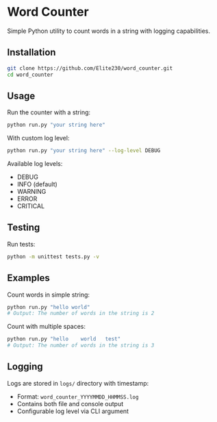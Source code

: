 # Word Counter

Simple Python utility to count words in a string with logging capabilities.

## Installation

```bash
git clone https://github.com/Elite230/word_counter.git
cd word_counter
```

## Usage

Run the counter with a string:
```bash
python run.py "your string here"
```

With custom log level:
```bash
python run.py "your string here" --log-level DEBUG
```

Available log levels:
- DEBUG
- INFO (default)
- WARNING
- ERROR
- CRITICAL

## Testing

Run tests:
```bash
python -m unittest tests.py -v
```

## Examples

Count words in simple string:
```bash
python run.py "hello world"
# Output: The number of words in the string is 2
```

Count with multiple spaces:
```bash
python run.py "hello    world   test"
# Output: The number of words in the string is 3
```

## Logging

Logs are stored in `logs/` directory with timestamp:
- Format: `word_counter_YYYYMMDD_HHMMSS.log`
- Contains both file and console output
- Configurable log level via CLI argument
```